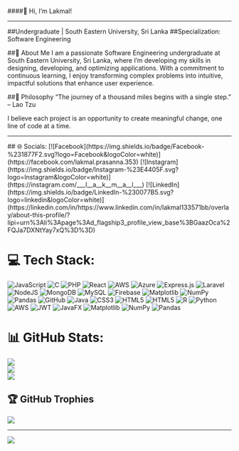 ####👋 Hi, I’m Lakmal!
<hr/>
##Undergraduate | South Eastern University, Sri Lanka
##Specialization: Software Engineering

##🌱 About Me
I am a passionate Software Engineering undergraduate at South Eastern University, Sri Lanka, where I’m developing my skills in designing, developing, and optimizing applications. With a commitment to continuous learning, I enjoy transforming complex problems into intuitive, impactful solutions that enhance user experience.

##🚀 Philosophy
“The journey of a thousand miles begins with a single step.” – Lao Tzu

I believe each project is an opportunity to create meaningful change, one line of code at a time.
<hr/>
## 🌐 Socials:
[![Facebook](https://img.shields.io/badge/Facebook-%231877F2.svg?logo=Facebook&logoColor=white)](https://facebook.com/lakmal.prasanna.353) [![Instagram](https://img.shields.io/badge/Instagram-%23E4405F.svg?logo=Instagram&logoColor=white)](https://instagram.com/___l__a__k__m__a__l___) [![LinkedIn](https://img.shields.io/badge/LinkedIn-%230077B5.svg?logo=linkedin&logoColor=white)](https://linkedin.com/in/https://www.linkedin.com/in/lakmal133571bb/overlay/about-this-profile/?lipi=urn%3Ali%3Apage%3Ad_flagship3_profile_view_base%3BGaazOca%2FQJa7DXNtYay7xQ%3D%3D) 

# 💻 Tech Stack:
![JavaScript](https://img.shields.io/badge/javascript-%23323330.svg?style=for-the-badge&logo=javascript&logoColor=%23F7DF1E) ![C](https://img.shields.io/badge/c-%2300599C.svg?style=for-the-badge&logo=c&logoColor=white) ![PHP](https://img.shields.io/badge/php-%23777BB4.svg?style=for-the-badge&logo=php&logoColor=white) ![React](https://img.shields.io/badge/react-%2320232a.svg?style=for-the-badge&logo=react&logoColor=%2361DAFB) ![AWS](https://img.shields.io/badge/AWS-%23FF9900.svg?style=for-the-badge&logo=amazon-aws&logoColor=white) ![Azure](https://img.shields.io/badge/azure-%230072C6.svg?style=for-the-badge&logo=microsoftazure&logoColor=white) ![Express.js](https://img.shields.io/badge/express.js-%23404d59.svg?style=for-the-badge&logo=express&logoColor=%2361DAFB) ![Laravel](https://img.shields.io/badge/laravel-%23FF2D20.svg?style=for-the-badge&logo=laravel&logoColor=white) ![NodeJS](https://img.shields.io/badge/node.js-6DA55F?style=for-the-badge&logo=node.js&logoColor=white) ![MongoDB](https://img.shields.io/badge/MongoDB-%234ea94b.svg?style=for-the-badge&logo=mongodb&logoColor=white) ![MySQL](https://img.shields.io/badge/mysql-4479A1.svg?style=for-the-badge&logo=mysql&logoColor=white) ![Firebase](https://img.shields.io/badge/firebase-a08021?style=for-the-badge&logo=firebase&logoColor=ffcd34) ![Matplotlib](https://img.shields.io/badge/Matplotlib-%23ffffff.svg?style=for-the-badge&logo=Matplotlib&logoColor=black) ![NumPy](https://img.shields.io/badge/numpy-%23013243.svg?style=for-the-badge&logo=numpy&logoColor=white) ![Pandas](https://img.shields.io/badge/pandas-%23150458.svg?style=for-the-badge&logo=pandas&logoColor=white) ![GitHub](https://img.shields.io/badge/github-%23121011.svg?style=for-the-badge&logo=github&logoColor=white) ![Java](https://img.shields.io/badge/java-%23ED8B00.svg?style=for-the-badge&logo=openjdk&logoColor=white) ![CSS3](https://img.shields.io/badge/css3-%231572B6.svg?style=for-the-badge&logo=css3&logoColor=white) ![HTML5](https://img.shields.io/badge/html5-%23E34F26.svg?style=for-the-badge&logo=html5&logoColor=white) ![HTML5](https://img.shields.io/badge/html5-%23E34F26.svg?style=for-the-badge&logo=html5&logoColor=white) ![R](https://img.shields.io/badge/r-%23276DC3.svg?style=for-the-badge&logo=r&logoColor=white) ![Python](https://img.shields.io/badge/python-3670A0?style=for-the-badge&logo=python&logoColor=ffdd54) ![AWS](https://img.shields.io/badge/AWS-%23FF9900.svg?style=for-the-badge&logo=amazon-aws&logoColor=white) ![JWT](https://img.shields.io/badge/JWT-black?style=for-the-badge&logo=JSON%20web%20tokens) ![JavaFX](https://img.shields.io/badge/javafx-%23FF0000.svg?style=for-the-badge&logo=javafx&logoColor=white) ![Matplotlib](https://img.shields.io/badge/Matplotlib-%23ffffff.svg?style=for-the-badge&logo=Matplotlib&logoColor=black) ![NumPy](https://img.shields.io/badge/numpy-%23013243.svg?style=for-the-badge&logo=numpy&logoColor=white) ![Pandas](https://img.shields.io/badge/pandas-%23150458.svg?style=for-the-badge&logo=pandas&logoColor=white)
# 📊 GitHub Stats:
![](https://github-readme-stats.vercel.app/api?username=L-A-K-M-A-L&theme=dark&hide_border=false&include_all_commits=false&count_private=false)<br/>
![](https://github-readme-streak-stats.herokuapp.com/?user=L-A-K-M-A-L&theme=dark&hide_border=false)<br/>
![](https://github-readme-stats.vercel.app/api/top-langs/?username=L-A-K-M-A-L&theme=dark&hide_border=false&include_all_commits=false&count_private=false&layout=compact)

## 🏆 GitHub Trophies
![](https://github-profile-trophy.vercel.app/?username=L-A-K-M-A-L&theme=radical&no-frame=false&no-bg=true&margin-w=4)

---
[![](https://visitcount.itsvg.in/api?id=L-A-K-M-A-L&icon=0&color=0)](https://visitcount.itsvg.in)

<!-- Proudly created with GPRM ( https://gprm.itsvg.in ) -->
